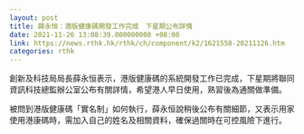 ```yaml
---
layout: post
title: 薛永恒：港版健康碼開發工作完成　下星期公布詳情
date: 2021-11-26 13:08:39.000000000 +08:00
link: https://news.rthk.hk/rthk/ch/component/k2/1621558-20211126.htm
categories: rthk
---
```


創新及科技局局長薛永恒表示，港版健康碼的系統開發工作已完成，下星期將聯同資訊科技總監辦公室公布有關詳情，希望港人早日使用，熟習後為通關做準備。

被問到港版健康碼「實名制」如何執行，薛永恒說稍後公布有關細節，又表示用家使用港康碼時，需加入自己的姓名及相關資料，確保過關時在可控風險下進行。
